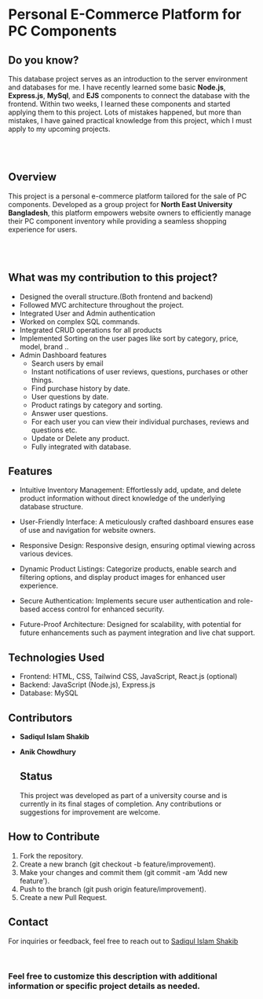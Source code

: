 # Personal E-Commerce Platform for PC Components

## Do you know?
<p>This database project serves as an introduction to the server environment and databases for me. I have recently learned some basic <b>Node.js</b>, <b>Express.js</b>, <b>MySql</b>, and <b>EJS</b> components to connect the database with the frontend. Within two weeks, I learned these components and started applying them to this project. Lots of mistakes happened, but more than mistakes, I have gained practical knowledge from this project, which I must apply to my upcoming projects.</p>
<br><br>

## Overview

<p>This project is a personal e-commerce platform tailored for the sale of PC components. Developed as a group project for <b>North East University Bangladesh</b>, this platform empowers website owners to efficiently manage their PC component inventory while providing a seamless shopping experience for users.</p><br><br>

## What was my contribution to this project?
- Designed the overall structure.(Both frontend and backend)
- Followed MVC architecture throughout the project.
- Integrated User and Admin authentication
- Worked on complex SQL commands.
- Integrated CRUD operations for all products
- Implemented Sorting on the user pages like sort by category, price, model, brand ..
- Admin Dashboard features
  - Search users by email
  - Instant notifications of user reviews, questions, purchases or other things.
  - Find purchase history by date.
  - User questions by date.
  - Product ratings by category and sorting.
  - Answer user questions.
  - For each user you can view their individual purchases, reviews and questions etc.
  - Update or Delete any product.
  - Fully integrated with database.

## Features

- Intuitive Inventory Management: Effortlessly add, update, and delete product information without direct knowledge of the underlying database structure.

- User-Friendly Interface: A meticulously crafted dashboard ensures ease of use and navigation for website owners.

- Responsive Design: Responsive design, ensuring optimal viewing across various devices.

- Dynamic Product Listings: Categorize products, enable search and filtering options, and display product images for enhanced user experience.

- Secure Authentication: Implements secure user authentication and role-based access control for enhanced security.

- Future-Proof Architecture: Designed for scalability, with potential for future enhancements such as payment integration and live chat support.


## Technologies Used

- Frontend: HTML, CSS, Tailwind CSS, JavaScript, React.js (optional)
- Backend: JavaScript (Node.js), Express.js
- Database: MySQL

## Contributors
- <b>Sadiqul Islam Shakib</b>
- <b>Anik Chowdhury</b>


  ## Status
  <p>This project was developed as part of a university course and is currently in its final stages of completion. Any contributions or suggestions for improvement are welcome.</p>

## How to Contribute

1. Fork the repository.
2. Create a new branch (git checkout -b feature/improvement).
3. Make your changes and commit them (git commit -am 'Add new feature').
4. Push to the branch (git push origin feature/improvement).
5. Create a new Pull Request.

## Contact

For inquiries or feedback, feel free to reach out to [Sadiqul Islam Shakib](sadiqul.islam.shakib21@gmail.com)

<br>

### Feel free to customize this description with additional information or specific project details as needed.
